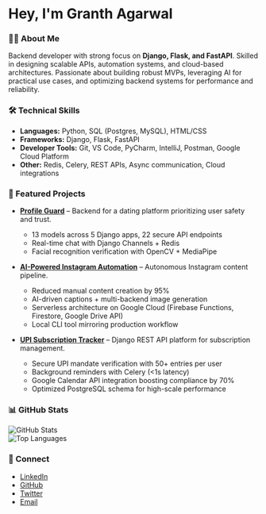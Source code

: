 # Hey, I'm Granth Agarwal  

### 👨‍💻 About Me  
Backend developer with strong focus on **Django, Flask, and FastAPI**. Skilled in designing scalable APIs, automation systems, and cloud-based architectures. Passionate about building robust MVPs, leveraging AI for practical use cases, and optimizing backend systems for performance and reliability.  

### 🛠 Technical Skills  
- **Languages:** Python, SQL (Postgres, MySQL), HTML/CSS  
- **Frameworks:** Django, Flask, FastAPI  
- **Developer Tools:** Git, VS Code, PyCharm, IntelliJ, Postman, Google Cloud Platform  
- **Other:** Redis, Celery, REST APIs, Async communication, Cloud integrations  

### 📌 Featured Projects  
- **[Profile Guard](https://github.com/hey-granth/profile_guard)** – Backend for a dating platform prioritizing user safety and trust.  
  - 13 models across 5 Django apps, 22 secure API endpoints  
  - Real-time chat with Django Channels + Redis  
  - Facial recognition verification with OpenCV + MediaPipe  

- **[AI-Powered Instagram Automation](https://github.com/hey-granth/instagram-automation)** – Autonomous Instagram content pipeline.  
  - Reduced manual content creation by 95%  
  - AI-driven captions + multi-backend image generation  
  - Serverless architecture on Google Cloud (Firebase Functions, Firestore, Google Drive API)  
  - Local CLI tool mirroring production workflow  

- **[UPI Subscription Tracker](https://github.com/hey-granth/substrack)** – Django REST API platform for subscription management.  
  - Secure UPI mandate verification with 50+ entries per user  
  - Background reminders with Celery (<1s latency)  
  - Google Calendar API integration boosting compliance by 70%  
  - Optimized PostgreSQL schema for high-scale performance  

### 📊 GitHub Stats  
![GitHub Stats](https://github-readme-stats.vercel.app/api?username=hey-granth&show_icons=true&theme=radical)  
![Top Languages](https://github-readme-stats.vercel.app/api/top-langs/?username=hey-granth&layout=compact&theme=radical)  

### 🔗 Connect  
- [LinkedIn](https://linkedin.com/in/granth-agarwal)  
- [GitHub](https://github.com/hey-granth)
- [Twitter](https://x.com/heygranth)
- [Email](mailto:granthcodes@gmail.com)  
